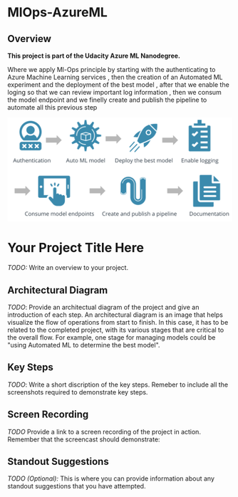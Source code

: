 # MlOps-AzureML

## Overview
**This project is part of the Udacity Azure ML Nanodegree.**

Where we apply Ml-Ops principle by starting  with the authenticating to Azure Machine Learning services , then the creation of an Automated ML experiment and the deployment of the best model , after that we enable the loging so that we can review important log information , then we consum the model endpoint and we finelly create and publish the pipeline to automate all this previous step

![projectdiagrame](Main-step-project.png "projectdiagrame")

# Your Project Title Here

*TODO:* Write an overview to your project.

## Architectural Diagram
*TODO*: Provide an architectual diagram of the project and give an introduction of each step. An architectural diagram is an image that helps visualize the flow of operations from start to finish. In this case, it has to be related to the completed project, with its various stages that are critical to the overall flow. For example, one stage for managing models could be "using Automated ML to determine the best model". 

## Key Steps
*TODO*: Write a short discription of the key steps. Remeber to include all the screenshots required to demonstrate key steps. 

## Screen Recording
*TODO* Provide a link to a screen recording of the project in action. Remember that the screencast should demonstrate:

## Standout Suggestions
*TODO (Optional):* This is where you can provide information about any standout suggestions that you have attempted.
